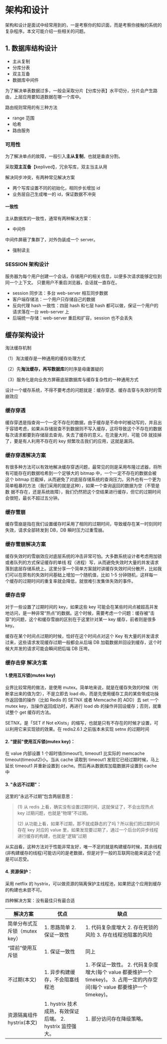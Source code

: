 # 架构和设计

架构和设计是面试中经常用到的，一是考察你的知识面，而是考察你接触的系统的复杂程序。本文可能介绍一些相关的问题。

## 1. 数据库结构设计

- 主从复制
- 分库分表
- 双主互备
- 数据库中间件

为了解决单表数据过多，一般会采取分片【分库分表】水平切分，分片会产生路由，上层应用要知道数据在哪一个库中。

路由规则常用的有三种方法

- range 范围
- 哈希
- 路由服务

### 可用性

为了解决单点的故障，一般引入**主从复制**，也就是垂直分割。

采取**双主互备**【keplived】，冗余写库，双主当主从用

解决同步冲突，有两种常见解决方案

- 两个写库设置不同的初始化，相同步长增加 id
- 业务层自己生成唯一的 id，保证数据不冲突

#### 一致性

主从数据库的一致性，通常有两种解决方案：

- 中间件

中间件屏蔽了集群了，对外伪装成一个 server。

- 强制读主

### SESSION 架构设计

服务器为每个用户创建一个会话，存储用户的相关信息，以便多次请求能够定位到同一个上下文。 只要用户不重启浏览器，会话就一直存在。

- session 同步法：多台 web-server 相互同步数据
- 客户端存储法：一个用户只存储自己的数据
- 反向代理 hash 一致性：四层 hash 和七层 hash 都可以做，保证一个用户的请求落在一台 web-server 上
- 后端统一存储：web-server 重启和扩容，session 也不会丢失

## 缓存架构设计

淘汰缓存机制

（1）淘汰缓存是一种通用的缓存处理方式

（2）先**淘汰缓存，再写数据库**的时序是毋庸置疑的

（3）服务化是向业务方屏蔽底层数据库与缓存复杂性的一种通用方式

设计一个缓存系统，不得不要考虑的问题就是：缓存穿透、缓存击穿与失效时的雪崩效应

### 缓存穿透

缓存穿透是指查询一个一定不存在的数据，由于缓存是不命中时被动写的，并且出于容错考虑，如果从存储层查不到数据则不写入缓存，这将导致这个不存在的数据每次请求都要到存储层去查询，失去了缓存的意义。在流量大时，可能 DB 就挂掉了，要是有人利用不存在的 key 频繁攻击我们的应用，这就是漏洞。

### 缓存穿透解决方案

有很多种方法可以有效地解决缓存穿透问题，最常见的则是采用布隆过滤器，将所有可能存在的数据哈希到一个足够大的 bitmap 中，一个一定不存在的数据会被 这个 bitmap 拦截掉，从而避免了对底层存储系统的查询压力。另外也有一个更为简单粗暴的方法（我们采用的就是这种），如果一个查询返回的数据为空（不管是数 据不存在，还是系统故障），我们仍然把这个空结果进行缓存，但它的过期时间会很短，最长不超过五分钟。

### 缓存雪崩

缓存雪崩是指在我们设置缓存时采用了相同的过期时间，导致缓存在某一时刻同时失效，请求全部转发到 DB，DB 瞬时压力过重雪崩。

### 缓存雪崩解决方案

缓存失效时的雪崩效应对底层系统的冲击非常可怕。大多数系统设计者考虑用加锁或者队列的方式保证缓存的单线 程（进程）写，从而避免失效时大量的并发请求落到底层存储系统上。这里分享一个简单方案就时讲缓存失效时间分散开，比如我们可以在原有的失效时间基础上增加一个随机值，比如 1-5 分钟随机，这样每一个缓存的过期时间的重复率就会降低，就很难引发集体失效的事件。

### 缓存击穿

对于一些设置了过期时间的 key，如果这些 key 可能会在某些时间点被超高并发地访问，是一种非常“热点”的数据。这个时候，需要考虑一个问题：缓存被“击穿”的问题，这个和缓存雪崩的区别在于这里针对某一 key 缓存，前者则是很多 key。

缓存在某个时间点过期的时候，恰好在这个时间点对这个 Key 有大量的并发请求过来，这些请求发现缓存过期一般都会从后端 DB 加载数据并回设到缓存，这个时候大并发的请求可能会瞬间把后端 DB 压垮。

### 缓存击穿 解决方案

#### 1.使用互斥锁(mutex key)

业界比较常用的做法，是使用 mutex。简单地来说，就是在缓存失效的时候（判断拿出来的值为空），不是立即去 load db，而是先使用缓存工具的某些带成功操作返回值的操作（比如 Redis 的 SETNX 或者 Memcache 的 ADD）去 set 一个 mutex key，当操作返回成功时，再进行 load db 的操作并回设缓存；否则，就重试整个 get 缓存的方法。

SETNX，是「SET if Not eXists」的缩写，也就是只有不存在的时候才设置，可以利用它来实现锁的效果。在 redis2.6.1 之前版本未实现 setnx 的过期时间

#### 2. "提前"使用互斥锁(mutex key)：

在 value 内部设置 1 个超时值(timeout1), timeout1 比实际的 memcache timeout(timeout2)小。当从 cache 读取到 timeout1 发现它已经过期时候，马上延长 timeout1 并重新设置到 cache。然后再从数据库加载数据并设置到 cache 中

#### 3. "永远不过期"：

这里的“永远不过期”包含两层意思：

> (1) 从 redis 上看，确实没有设置过期时间，这就保证了，不会出现热点 key 过期问题，也就是“物理”不过期。
>
> (2) 从功能上看，如果不过期，那不就成静态的了吗？所以我们把过期时间存在 key 对应的 value 里，如果发现要过期了，通过一个后台的异步线程进行缓存的构建，也就是“逻辑”过期

​ 从实战看，这种方法对于性能非常友好，唯一不足的就是构建缓存时候，其余线程(非构建缓存的线程)可能访问的是老数据，但是对于一般的互联网功能来说这个还是可以忍受。

#### 4. 资源保护：

采用 netflix 的 hystrix，可以做资源的隔离保护主线程池，如果把这个应用到缓存的构建也未尝不可。

四种解决方案：没有最佳只有最合适

| 解决方案 | 优点 | 缺点 |
| --- | --- | --- |
| 简单分布式互斥锁（mutex key） | 1. 思路简单 2. 保证一致性 | 1. 代码复杂度增大 2. 存在死锁的风险 3. 存在线程池阻塞的风险 |
| “提前”使用互斥锁 | 1. 保证一致性 | 同上 |
| 不过期(本文) | 1. 异步构建缓存，不会阻塞线程池 | 1. 不保证一致性。 2. 代码复杂度增大(每个 value 都要维护一个 timekey)。 3. 占用一定的内存空间(每个 value 都要维护一个 timekey)。 |
| 资源隔离组件 hystrix(本文) | 1. hystrix 技术成熟，有效保证后端。 2. hystrix 监控强大。 | 1. 部分访问存在降级策略。 |
